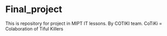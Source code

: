 # Final_project
This is repository for project in MIPT IT lessons. By COTIKI team.
CoTiKi = Colaboration of Tiful Killers
